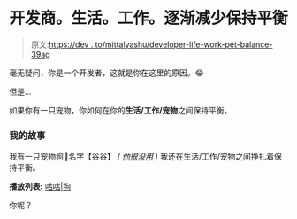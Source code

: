 # 开发商。生活。工作。逐渐减少保持平衡

> 原文:[https://dev . to/mittalyashu/developer-life-work-pet-balance-39ag](https://dev.to/mittalyashu/developer-life-work-pet-balance-39ag)

毫无疑问，你是一个开发者，这就是你在这里的原因。😂

但是...

如果你有一只宠物，你如何在你的**生活/工作/宠物**之间保持平衡。

### 我的故事

我有一只宠物狗🐶名字【谷谷】 *( [他很没用](https://www.facebook.com/guguthedog) )* 我还在生活/工作/宠物之间挣扎着保持平衡。

**播放列表:** [咕咕|狗](https://www.youtube.com/playlist?list=PLLyrdy862TuULog0aLgk94HyfgjtMpk2b)

你呢？